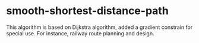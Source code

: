 # smooth-shortest-distance-path
This algorithm is based on Dijkstra algorithm, added a gradient constrain for special use. For instance, railway route planning and design.
